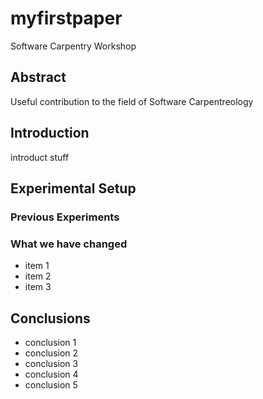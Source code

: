 # myfirstpaper
Software Carpentry Workshop

## Abstract
Useful contribution to the field of Software Carpentreology

## Introduction
introduct stuff

## Experimental Setup
### Previous Experiments
### What we have changed
- item 1
- item 2
- item 3

## Conclusions
- conclusion 1
- conclusion 2
- conclusion 3
- conclusion 4
- conclusion 5
